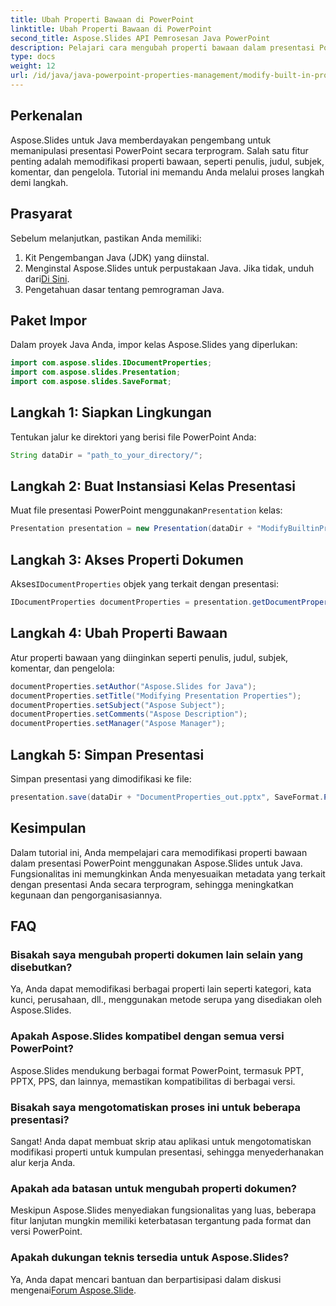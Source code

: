 ```yaml
---
title: Ubah Properti Bawaan di PowerPoint
linktitle: Ubah Properti Bawaan di PowerPoint
second_title: Aspose.Slides API Pemrosesan Java PowerPoint
description: Pelajari cara mengubah properti bawaan dalam presentasi PowerPoint menggunakan Aspose.Slides untuk Java. Sempurnakan presentasi Anda secara terprogram.
type: docs
weight: 12
url: /id/java/java-powerpoint-properties-management/modify-built-in-properties-powerpoint/
---
```

## Perkenalan
Aspose.Slides untuk Java memberdayakan pengembang untuk memanipulasi presentasi PowerPoint secara terprogram. Salah satu fitur penting adalah memodifikasi properti bawaan, seperti penulis, judul, subjek, komentar, dan pengelola. Tutorial ini memandu Anda melalui proses langkah demi langkah.
## Prasyarat
Sebelum melanjutkan, pastikan Anda memiliki:
1. Kit Pengembangan Java (JDK) yang diinstal.
2.  Menginstal Aspose.Slides untuk perpustakaan Java. Jika tidak, unduh dari[Di Sini](https://releases.aspose.com/slides/java/).
3. Pengetahuan dasar tentang pemrograman Java.
## Paket Impor
Dalam proyek Java Anda, impor kelas Aspose.Slides yang diperlukan:
```java
import com.aspose.slides.IDocumentProperties;
import com.aspose.slides.Presentation;
import com.aspose.slides.SaveFormat;

```
## Langkah 1: Siapkan Lingkungan
Tentukan jalur ke direktori yang berisi file PowerPoint Anda:
```java
String dataDir = "path_to_your_directory/";
```
## Langkah 2: Buat Instansiasi Kelas Presentasi
 Muat file presentasi PowerPoint menggunakan`Presentation` kelas:
```java
Presentation presentation = new Presentation(dataDir + "ModifyBuiltinProperties.pptx");
```
## Langkah 3: Akses Properti Dokumen
 Akses`IDocumentProperties` objek yang terkait dengan presentasi:
```java
IDocumentProperties documentProperties = presentation.getDocumentProperties();
```
## Langkah 4: Ubah Properti Bawaan
Atur properti bawaan yang diinginkan seperti penulis, judul, subjek, komentar, dan pengelola:
```java
documentProperties.setAuthor("Aspose.Slides for Java");
documentProperties.setTitle("Modifying Presentation Properties");
documentProperties.setSubject("Aspose Subject");
documentProperties.setComments("Aspose Description");
documentProperties.setManager("Aspose Manager");
```
## Langkah 5: Simpan Presentasi
Simpan presentasi yang dimodifikasi ke file:
```java
presentation.save(dataDir + "DocumentProperties_out.pptx", SaveFormat.Pptx);
```

## Kesimpulan
Dalam tutorial ini, Anda mempelajari cara memodifikasi properti bawaan dalam presentasi PowerPoint menggunakan Aspose.Slides untuk Java. Fungsionalitas ini memungkinkan Anda menyesuaikan metadata yang terkait dengan presentasi Anda secara terprogram, sehingga meningkatkan kegunaan dan pengorganisasiannya.
## FAQ
### Bisakah saya mengubah properti dokumen lain selain yang disebutkan?
Ya, Anda dapat memodifikasi berbagai properti lain seperti kategori, kata kunci, perusahaan, dll., menggunakan metode serupa yang disediakan oleh Aspose.Slides.
### Apakah Aspose.Slides kompatibel dengan semua versi PowerPoint?
Aspose.Slides mendukung berbagai format PowerPoint, termasuk PPT, PPTX, PPS, dan lainnya, memastikan kompatibilitas di berbagai versi.
### Bisakah saya mengotomatiskan proses ini untuk beberapa presentasi?
Sangat! Anda dapat membuat skrip atau aplikasi untuk mengotomatiskan modifikasi properti untuk kumpulan presentasi, sehingga menyederhanakan alur kerja Anda.
### Apakah ada batasan untuk mengubah properti dokumen?
Meskipun Aspose.Slides menyediakan fungsionalitas yang luas, beberapa fitur lanjutan mungkin memiliki keterbatasan tergantung pada format dan versi PowerPoint.
### Apakah dukungan teknis tersedia untuk Aspose.Slides?
 Ya, Anda dapat mencari bantuan dan berpartisipasi dalam diskusi mengenai[Forum Aspose.Slide](https://forum.aspose.com/c/slides/11).